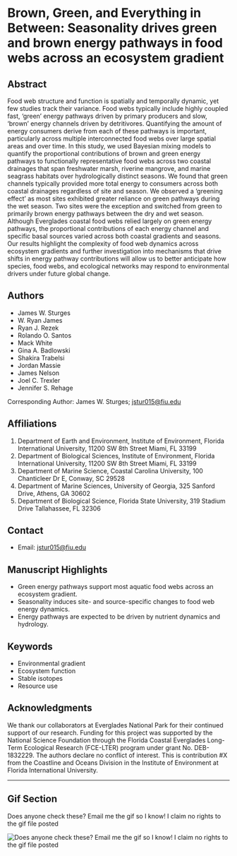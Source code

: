 # Brown, Green, and Everything in Between: Seasonality drives green and brown energy pathways in food webs across an ecosystem gradient

## Abstract

Food web structure and function is spatially and temporally dynamic, yet few studies track their variance. Food webs typically include highly coupled fast, ‘green’ energy pathways driven by primary producers and slow, ‘brown’ energy channels driven by detritivores. Quantifying the amount of energy consumers derive from each of these pathways is important, particularly across multiple interconnected food webs over large spatial areas and over time. In this study, we used Bayesian mixing models to quantify the proportional contributions of brown and green energy pathways to functionally representative food webs across two coastal drainages that span freshwater marsh, riverine mangrove, and marine seagrass habitats over hydrologically distinct seasons. We found that green channels typically provided more total energy to consumers across both coastal drainages regardless of site and season. We observed a ‘greening effect’ as most sites exhibited greater reliance on green pathways during the wet season. Two sites were the exception and switched from green to primarily brown energy pathways between the dry and wet season. Although Everglades coastal food webs relied largely on green energy pathways, the proportional contributions of each energy channel and specific basal sources varied across both coastal gradients and seasons. Our results highlight the complexity of food web dynamics across ecosystem gradients and further investigation into mechanisms that drive shifts in energy pathway contributions will allow us to better anticipate how species, food webs, and ecological networks may respond to environmental drivers under future global change.

## Authors

- James W. Sturges
- W. Ryan James
- Ryan J. Rezek
- Rolando O. Santos
- Mack White
- Gina A. Badlowski
- Shakira Trabelsi
- Jordan Massie
- James Nelson
- Joel C. Trexler
- Jennifer S. Rehage

Corresponding Author: James W. Sturges; [jstur015@fiu.edu](mailto:jstur015@fiu.edu)

## Affiliations

1. Department of Earth and Environment, Institute of Environment, Florida International University, 11200 SW 8th Street Miami, FL 33199
2. Department of Biological Sciences, Institute of Environment, Florida International University, 11200 SW 8th Street Miami, FL 33199
3. Department of Marine Science, Coastal Carolina University, 100 Chanticleer Dr E, Conway, SC 29528
4. Department of Marine Sciences, University of Georgia, 325 Sanford Drive, Athens, GA 30602
5. Department of Biological Science, Florida State University, 319 Stadium Drive Tallahassee, FL 32306

## Contact

- Email: [jstur015@fiu.edu](mailto:jstur015@fiu.edu)

## Manuscript Highlights

- Green energy pathways support most aquatic food webs across an ecosystem gradient.
- Seasonality induces site- and source-specific changes to food web energy dynamics.
- Energy pathways are expected to be driven by nutrient dynamics and hydrology.

## Keywords

- Environmental gradient
- Ecosystem function
- Stable isotopes
- Resource use


## Acknowledgments

We thank our collaborators at Everglades National Park for their continued support of our research. Funding for this project was supported by the National Science Foundation through the Florida Coastal Everglades Long-Term Ecological Research (FCE-LTER) program under grant No. DEB-1832229. The authors declare no conflict of interest. This is contribution #X from the Coastline and Oceans Division in the Institute of Environment at Florida International University.

---

## Gif Section

Does anyone check these? Email me the gif so I know! I claim no rights to the gif file posted

![Does anyone check these? Email me the gif so I know! I claim no rights to the gif file posted](food-chain-ocean.gif)
